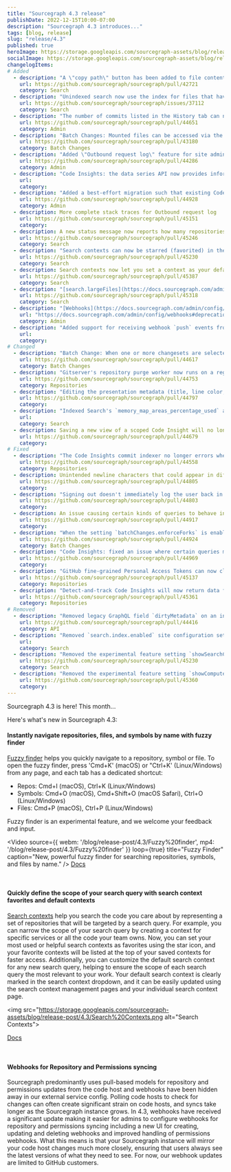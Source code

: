 ```yaml
---
title: "Sourcegraph 4.3 release"
publishDate: 2022-12-15T10:00-07:00
description: "Sourcegraph 4.3 introduces..."
tags: [blog, release]
slug: "release/4.3"
published: true
heroImage: https://storage.googleapis.com/sourcegraph-assets/blog/release-post/4.2/sourcegraph-4-3-hero.png
socialImage: https://storage.googleapis.com/sourcegraph-assets/blog/release-post/4.2/sourcegraph-4-3-hero.png
changelogItems:
# Added
  - description: "A \"copy path\" button has been added to file content, path, and symbol search results on hover or focus, next to the file path. The button copies the relative path of the file in the repo, in the same way as the \"copy path\" button in the file and repo pages."
    url: https://github.com/sourcegraph/sourcegraph/pull/42721
    category: Search
  - description: "Unindexed search now use the index for files that have not changed between the unindexed commit and the indexed commit. The result is faster unindexed search in general. If you are noticing issues you can disable by setting the feature flag `search-hybrid` to false."
    url: https://github.com/sourcegraph/sourcegraph/issues/37112
    category: Search
  - description: "The number of commits listed in the History tab can now be customized for all users by site admins under Configuration -\u003e Global Settings from the site admin page by using the config `history.defaultPageSize`. Individual users may also set `history.defaultPagesize` from their user settings page to override the value set under the Global Settings."
    url: https://github.com/sourcegraph/sourcegraph/pull/44651
    category: Admin
  - description: "Batch Changes: Mounted files can be accessed via the UI on the executions page."
    url: https://github.com/sourcegraph/sourcegraph/pull/43180
    category: Batch Changes
  - description: "Added \"Outbound request log\" feature for site admins"
    url: https://github.com/sourcegraph/sourcegraph/pull/44286
    category: Admin
  - description: "Code Insights: the data series API now provides information about incomplete datapoints during processing"
    url: 
    category: 
  - description: "Added a best-effort migration such that existing Code Insights will display zero results instead of missing points at the start and end of a graph."
    url: https://github.com/sourcegraph/sourcegraph/pull/44928
    category: Admin
  - description: More complete stack traces for Outbound request log
    url: https://github.com/sourcegraph/sourcegraph/pull/45151
    category: 
  - description: A new status message now reports how many repositories have already been indexed for search.
    url: https://github.com/sourcegraph/sourcegraph/pull/45246
    category: Search
  - description: "Search contexts can now be starred (favorited) in the search context management page. Starred search contexts will appear before other contexts in the context dropdown menu next to the search box."
    url: https://github.com/sourcegraph/sourcegraph/pull/45230
    category: Search
  - description: Search contexts now let you set a context as your default. The default will be selected every time you open Sourcegraph and will appear near the top in the context dropdown menu next to the search box.
    url: https://github.com/sourcegraph/sourcegraph/pull/45387
    category: Search
  - description: "[search.largeFiles](https://docs.sourcegraph.com/admin/config/site_config#search-largeFiles) accepts an optional prefix `!` to negate a pattern. The order of the patterns within search.largeFiles is honored such that the last pattern matching overrides preceding patterns. For patterns that begin with a literal `!` prefix with a backslash, for example, `\\!fileNameStartsWithExcl!.txt`. Previously indexed files that become excluded due to this change will remain in the index until the next reindex"
    url: https://github.com/sourcegraph/sourcegraph/pull/45318
    category: Search
  - description: "[Webhooks](https://docs.sourcegraph.com/admin/config/webhooks) have been overhauled completely and can now be found under **Site admin \u003e Repositories \u003e Incoming webhooks**. Webhooks that were added via code host configuration are deprecated and will be removed in 4.6.0."
    url: "https://docs.sourcegraph.com/admin/config/webhooks#deprecation-notice"
    category: Admin
  - description: "Added support for receiving webhook `push` events from GitHub which will trigger Sourcegraph to fetch the latest commit rather than relying on polling."
    url: 
    category: 
# Changed
  - description: "Batch Change: When one or more changesets are selected, we now display all bulk operations but disable the ones that aren't applicable to the changesets."
    url: https://github.com/sourcegraph/sourcegraph/pull/44617
    category: Batch Changes
  - description: "Gitserver's repository purge worker now runs on a regular interval instead of just on weekends, configurable by the `repoPurgeWorker` site configuration."
    url: https://github.com/sourcegraph/sourcegraph/pull/44753
    category: Repositories
  - description: "Editing the presentation metadata (title, line color, line label) or the default filters of a scoped Code Insight will no longer trigger insight recalculation. [#44769](https://github.com/sourcegraph/sourcegraph/pull/44769),"
    url: https://github.com/sourcegraph/sourcegraph/pull/44797
    category: 
  - description: "Indexed Search's `memory_map_areas_percentage_used` alert has been modified to alert earlier than it used to. It now issues a warning at 60% (previously 70%) and issues a critical alert at 80% (previously 90%)."
    url: 
    category: Search
  - description: Saving a new view of a scoped Code Insight will no longer trigger insight recalculation.
    url: https://github.com/sourcegraph/sourcegraph/pull/44679
    category: 
# Fixed
  - description: "The Code Insights commit indexer no longer errors when fetching commits from empty repositories when sub-repo permissions are enabled."
    url: https://github.com/sourcegraph/sourcegraph/pull/44558
    category: Repositories
  - description: Unintended newline characters that could appear in diff view rendering have been fixed.
    url: https://github.com/sourcegraph/sourcegraph/pull/44805
    category: 
  - description: "Signing out doesn't immediately log the user back in when there's only one OAuth provider enabled. It now redirects the user to the Sourcegraph login page."
    url: https://github.com/sourcegraph/sourcegraph/pull/44803
    category: 
  - description: An issue causing certain kinds of queries to behave inconsistently in Code Insights.
    url: https://github.com/sourcegraph/sourcegraph/pull/44917
    category: 
  - description: "When the setting `batchChanges.enforceForks` is enabled, Batch Changes will now prefix the name of the fork repo it creates with the original repo's namespace name in order to prevent repo name collisions. [#43681](https://github.com/sourcegraph/sourcegraph/pull/43681), [#44458](https://github.com/sourcegraph/sourcegraph/pull/44458), [#44548](https://github.com/sourcegraph/sourcegraph/pull/44548),"
    url: https://github.com/sourcegraph/sourcegraph/pull/44924
    category: Batch Changes
  - description: "Code Insights: fixed an issue where certain queries matching sequential whitespace characters would overcount."
    url: https://github.com/sourcegraph/sourcegraph/pull/44969
    category: 
  - description: "GitHub fine-grained Personal Access Tokens can now clone repositories correctly, but are not yet officially supported."
    url: https://github.com/sourcegraph/sourcegraph/pull/45137
    category: Repositories
  - description: "Detect-and-track Code Insights will now return data for repositories without sub-repo permissions even when sub-repo permissions are enabled on the instance."
    url: https://github.com/sourcegraph/sourcegraph/pull/45361
    category: Repositories
# Removed
  - description: "Removed legacy GraphQL field `dirtyMetadata` on an insight series. `insightViewDebug` can be used as an alternative."
    url: https://github.com/sourcegraph/sourcegraph/pull/44416
    category: API
  - description: "Removed `search.index.enabled` site configuration setting. Search indexing is now always enabled."
    url: 
    category: Search
  - description: "Removed the experimental feature setting `showSearchContextManagement`. The search context management page is now available to all users with access to search contexts."
    url: https://github.com/sourcegraph/sourcegraph/pull/45230
    category: Search
  - description: "Removed the experimental feature setting `showComputeComponent`. Any notebooks that made use of the compute component will no longer render the block. The block will be deleted from the databse the next time a notebook that uses it is saved."
    url: https://github.com/sourcegraph/sourcegraph/pull/45360
    category: 
---
```


Sourcegraph 4.3 is here! This month...

Here's what's new in Sourcegraph 4.3:

#### Instantly navigate repositories, files, and symbols by name with fuzzy finder 

[Fuzzy finder](https://docs.sourcegraph.com/code_search/explanations/features) helps you quickly navigate to a repository, symbol or file. To open the fuzzy finder, press 'Cmd+K' (macOS) or "Ctrl+K' (Linux/Windows) from any page, and each tab has a dedicated shortcut:

- Repos: Cmd+I (macOS), Ctrl+K (Linux/Windows)
- Symbols: Cmd+O (macOS), Cmd+Shift+O (macOS Safari), Ctrl+O (Linux/Windows)
- Files: Cmd+P (macOS), Ctrl+P (Linux/Windows)

Fuzzy finder is an experimental feature, and we welcome your feedback and input.

<Video 
  source={{
    webm: '/blog/release-post/4.3/Fuzzy%20finder',
    mp4: '/blog/release-post/4.3/Fuzzy%20finder'
  }}
  loop={true}
  title="Fuzzy Finder"
  caption="New, powerful fuzzy finder for searching repositories, symbols, and files by name."
/>
<a href="https://docs.sourcegraph.com/code_search/explanations/features" className="tw-not-italic tw-flex tw-items-center tw-mb-sm">Docs<OpenInNewIcon className="tw-ml-xxs" size={18} /></a>

<br />
<Badge link="/code-search" text="Code Search" color="cerise" size="small" />

#### Quickly define the scope of your search query with search context favorites and default contexts

[Search contexts](https://docs.sourcegraph.com/code_search/how-to/search_contexts) help you search the code you care about by representing a set of repositories that will be targeted by a search query. For example, you can narrow the scope of your search query by creating a context for specific services or  all the code your team owns. Now, you can set your most used or helpful search contexts as favorites using the star icon, and your favorite contexts will be listed at the top of your saved contexts for faster access. Additionally, you can customize the default search context for any new search query, helping to ensure the scope of each search query the most relevant to your work. Your default search context is clearly marked in the search context dropdown, and it can be easily updated using the search context management pages and your individual search context page. 

<img src="https://storage.googleapis.com/sourcegraph-assets/blog/release-post/4.3/Search%20Contexts.png alt="Search Contexts">

<a href="https://docs.sourcegraph.com/code_search/how-to/search_contexts)" className="tw-not-italic tw-flex tw-items-center tw-mb-sm">Docs<OpenInNewIcon className="tw-ml-xxs" size={18} /></a>

<br />
<Badge link="/code-search" text="Code Search" color="cerise" size="small" />

#### Webhooks for Repository and Permissions syncing 

Sourcegraph predominantly uses pull-based models for repository and permissions updates from the code host and webhooks have been hidden away in our external service config. Polling code hosts to check for changes can often create significant strain on code hosts, and syncs take longer as the Sourcegraph instance grows. In 4.3, webhooks have received a significant update making it easier for admins to configure webhooks for repository and permissions syncing including a new UI for creating, updating and deleting webhooks and improved handling of permissions webhooks. What this means is that your Sourcegraph instance will mirror your code host changes much more closely, ensuring that users always see the latest versions of what they need to see. For now, our webhook updates are limited to GitHub customers.

